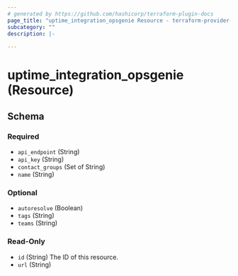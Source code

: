 ```yaml
---
# generated by https://github.com/hashicorp/terraform-plugin-docs
page_title: "uptime_integration_opsgenie Resource - terraform-provider-uptime"
subcategory: ""
description: |-
  
---
```


# uptime_integration_opsgenie (Resource)





<!-- schema generated by tfplugindocs -->
## Schema

### Required

- `api_endpoint` (String)
- `api_key` (String)
- `contact_groups` (Set of String)
- `name` (String)

### Optional

- `autoresolve` (Boolean)
- `tags` (String)
- `teams` (String)

### Read-Only

- `id` (String) The ID of this resource.
- `url` (String)


